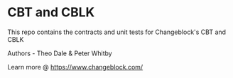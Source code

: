 # CBT and CBLK

This repo contains the contracts and unit tests for Changeblock's CBT and CBLK

Authors - Theo Dale & Peter Whitby

Learn more @ https://www.changeblock.com/